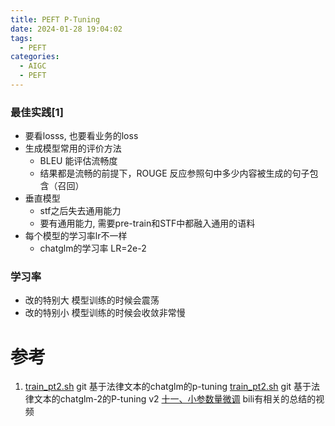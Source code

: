 ```yaml
---
title: PEFT P-Tuning
date: 2024-01-28 19:04:02
tags:
  - PEFT
categories:
  - AIGC  
  - PEFT
---
```


<p></p>
<!-- more -->

### 最佳实践[1]
+ 要看losss, 也要看业务的loss
+ 生成模型常用的评价方法
  - BLEU 能评估流畅度
  - 结果都是流畅的前提下，ROUGE 反应参照句中多少内容被生成的句子包含（召回）  
+ 垂直模型
  - stf之后失去通用能力
  - 要有通用能力, 需要pre-train和STF中都融入通用的语料
+ 每个模型的学习率lr不一样
  - chatglm的学习率
    LR=2e-2

### 学习率
+ 改的特别大
  模型训练的时候会震荡
+ 改的特别小
   模型训练的时候会收敛非常慢

# 参考
1. [train_pt2.sh](https://github.com/www6v/fine-tuning-lab/blob/agiclass-v1/chatglm/train_pt2.sh) git   基于法律文本的chatglm的p-tuning
   [train_pt2.sh](https://github.com/www6v/fine-tuning-lab/blob/agiclass-v1/chatglm2/train_pt2.sh) git   基于法律文本的chatglm-2的P-tuning v2
   [十一、小参数量微调](https://github.com/www6v/fullStackLLM/blob/master/08-fine-tuning/peft/index.ipynb)
   bili有相关的总结的视频

